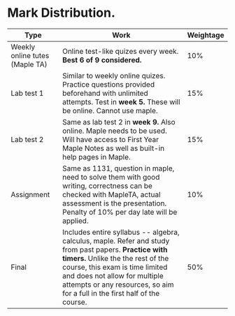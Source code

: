 # Mark Distribution.

| Type                           | Work                                                         | Weightage |
| ------------------------------ | ------------------------------------------------------------ | --------- |
| Weekly online tutes (Maple TA) | Online test-like quizes every week. **Best 6 of 9 considered.** | 10%       |
| Lab test 1                     | Similar to weekly online quizes. Practice questions provided beforehand with unlimited attempts. Test in **week 5.** These will be online. Cannot use maple. | 15%       |
| Lab test 2                     | Same as lab test 2 in **week 9.** Also online. Maple needs to be used. Will have access to First Year Maple Notes as well as built-in help pages in Maple. | 15%       |
| Assignment                     | Same as 1131, question in maple, need to solve them with good writing, correctness can be checked with MapleTA, actual assessment is the presentation. Penalty of 10% per day late will be applied. | 10%       |
| Final                          | Includes entire syllabus -- algebra, calculus, maple. Refer and study from past papers. **Practice with timers.** Unlike the the rest of the course, this exam is time limited and does not allow for multiple attempts or any resources, so aim for a full in the first half of the course. | 50%       |

